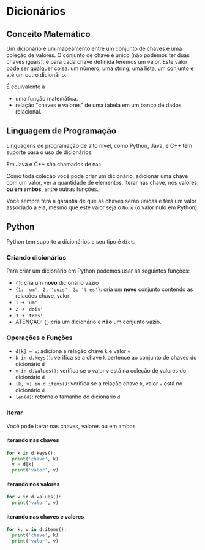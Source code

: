 # Dicionários

## Conceito Matemático

Um dicionário é um mapeamento entre um conjunto de chaves e uma coleção de valores. O conjunto de chave é único (não podemos ter duas chaves iguais), e para cada chave definida teremos um valor. Este valor pode ser qualquer coisa: um número, uma string, uma lista, um conjunto e até um outro dicionário.

É equivalente à
- uma função matemática.
- relação "chaves e valores" de uma tabela em um banco de dados relacional.

## Linguagem de Programação

Linguagens de programação de alto nível, como Python, Java, e C++ têm suporte para o uso de dicionários.

Em Java e C++ são chamados de `Map`

Como toda coleção você pode criar um dicionário, adicionar uma chave com um valor, ver a quantidade de elementos, iterar nas chave, nos valores, **ou em ambos**, entre outras funções.

Você sempre terá a garantia de que as chaves serão únicas e terá um valor associado a ela, mesmo que este valor seja o `None` (o valor nulo em Python).

## Python

Python tem suporte a dicionários e seu tipo é `dict`.

### Criando dicionários

Para criar um dicionário em Python podemos usar as seguintes funções:
- `{}`: cria um **novo** dicionário vazio
- `{1: 'um', 2: 'dois', 3: 'tres'}`: cria um **novo** conjunto contendo as relacões chave, valor
- `1` -> `'um'`
- `2` -> `'dois'`
- `3` -> `'tres'`
- ATENÇÃO: `{}` cria um dicionário e **não** um conjunto vazio.

### Operações e Funções

- `d[k] = v`: adiciona a relação chave `k` e valor `v`
- `k in d.keys()`: verifica se a chave `k` pertence ao conjunto de chaves do dicionário `d`
- `v in d.values()`: verifica se o valor `v` está na coleção de valores do dicionário `d`
- `(k, v) in d.items()`: verifica se a relação chave `k`, valor `v` está no dicionário `d`
- `len(d)`: retorna o tamanho do dicionário `d`


### Iterar

Você pode iterar nas chaves, valores ou em ambos.

#### iterando nas chaves

``` python
for k in d.keys():
  print('chave', k)
  v = d[k]
  print('valor', v)
```

#### iterando nos valores

``` python
for v in d.values():
  print('valor', v)
```

#### iterando nas chaves e valores

``` python
for k, v in d.items():
  print('chave', k)
  print('valor', v)
```
